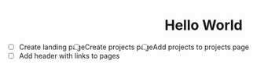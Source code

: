 <style>
ul {
  list-style-type: none;
  margin: 0;
  padding: 0;
}
li {
  float: left;
}

li a {
  display: block;
  color: white;
  text-align: center;
  padding: 14px 16px;
  text-decoration: none;
}
</style>

<ul>
  <li><a href="#home">Home</a></li>
  <li><a href="#news">News</a></li>
  <li><a href="#contact">Contact</a></li>
  <li><a href="#about">About</a></li>
</ul>

# Hello World
- [ ] Create landing page
- [ ] Create projects page
- [ ] Add projects to projects page
- [ ] Add header with links to pages

